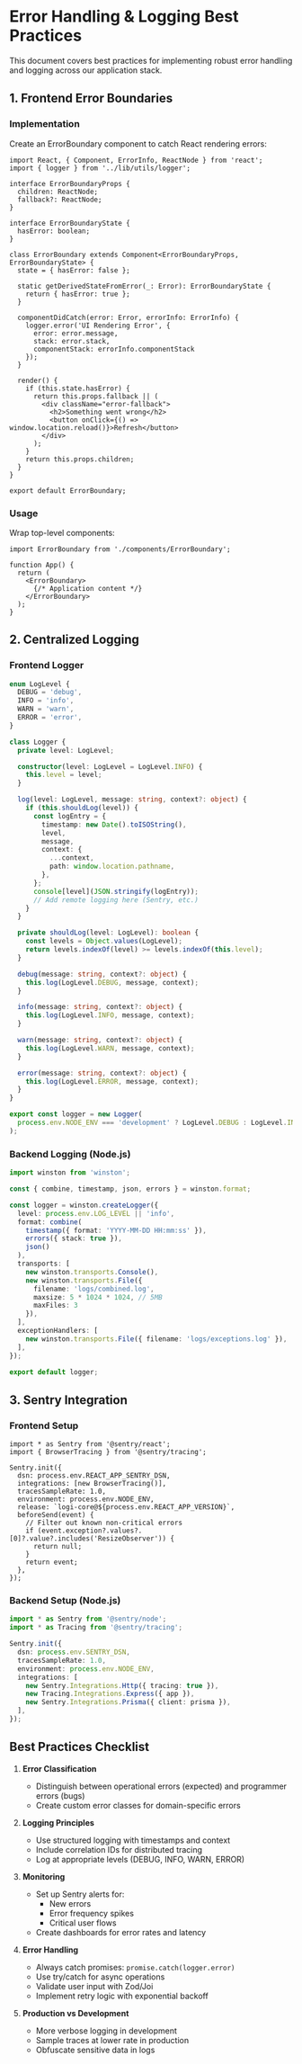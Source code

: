 # Error Handling & Logging Best Practices

This document covers best practices for implementing robust error handling and logging across our application stack.

## 1. Frontend Error Boundaries

### Implementation
Create an ErrorBoundary component to catch React rendering errors:

```typescript:src/components/ErrorBoundary.tsx
import React, { Component, ErrorInfo, ReactNode } from 'react';
import { logger } from '../lib/utils/logger';

interface ErrorBoundaryProps {
  children: ReactNode;
  fallback?: ReactNode;
}

interface ErrorBoundaryState {
  hasError: boolean;
}

class ErrorBoundary extends Component<ErrorBoundaryProps, ErrorBoundaryState> {
  state = { hasError: false };

  static getDerivedStateFromError(_: Error): ErrorBoundaryState {
    return { hasError: true };
  }

  componentDidCatch(error: Error, errorInfo: ErrorInfo) {
    logger.error('UI Rendering Error', {
      error: error.message,
      stack: error.stack,
      componentStack: errorInfo.componentStack
    });
  }

  render() {
    if (this.state.hasError) {
      return this.props.fallback || (
        <div className="error-fallback">
          <h2>Something went wrong</h2>
          <button onClick={() => window.location.reload()}>Refresh</button>
        </div>
      );
    }
    return this.props.children;
  }
}

export default ErrorBoundary;
```

### Usage
Wrap top-level components:
```typescript:src/App.tsx
import ErrorBoundary from './components/ErrorBoundary';

function App() {
  return (
    <ErrorBoundary>
      {/* Application content */}
    </ErrorBoundary>
  );
}
```

## 2. Centralized Logging

### Frontend Logger
```typescript:src/lib/utils/logger.ts
enum LogLevel {
  DEBUG = 'debug',
  INFO = 'info',
  WARN = 'warn',
  ERROR = 'error',
}

class Logger {
  private level: LogLevel;

  constructor(level: LogLevel = LogLevel.INFO) {
    this.level = level;
  }

  log(level: LogLevel, message: string, context?: object) {
    if (this.shouldLog(level)) {
      const logEntry = {
        timestamp: new Date().toISOString(),
        level,
        message,
        context: {
          ...context,
          path: window.location.pathname,
        },
      };
      console[level](JSON.stringify(logEntry));
      // Add remote logging here (Sentry, etc.)
    }
  }

  private shouldLog(level: LogLevel): boolean {
    const levels = Object.values(LogLevel);
    return levels.indexOf(level) >= levels.indexOf(this.level);
  }

  debug(message: string, context?: object) {
    this.log(LogLevel.DEBUG, message, context);
  }

  info(message: string, context?: object) {
    this.log(LogLevel.INFO, message, context);
  }

  warn(message: string, context?: object) {
    this.log(LogLevel.WARN, message, context);
  }

  error(message: string, context?: object) {
    this.log(LogLevel.ERROR, message, context);
  }
}

export const logger = new Logger(
  process.env.NODE_ENV === 'development' ? LogLevel.DEBUG : LogLevel.INFO
);
```

### Backend Logging (Node.js)
```typescript:logi-core/shared/logger.ts
import winston from 'winston';

const { combine, timestamp, json, errors } = winston.format;

const logger = winston.createLogger({
  level: process.env.LOG_LEVEL || 'info',
  format: combine(
    timestamp({ format: 'YYYY-MM-DD HH:mm:ss' }),
    errors({ stack: true }),
    json()
  ),
  transports: [
    new winston.transports.Console(),
    new winston.transports.File({ 
      filename: 'logs/combined.log',
      maxsize: 5 * 1024 * 1024, // 5MB
      maxFiles: 3
    }),
  ],
  exceptionHandlers: [
    new winston.transports.File({ filename: 'logs/exceptions.log' }),
  ],
});

export default logger;
```

## 3. Sentry Integration

### Frontend Setup
```typescript:src/main.tsx
import * as Sentry from '@sentry/react';
import { BrowserTracing } from '@sentry/tracing';

Sentry.init({
  dsn: process.env.REACT_APP_SENTRY_DSN,
  integrations: [new BrowserTracing()],
  tracesSampleRate: 1.0,
  environment: process.env.NODE_ENV,
  release: `logi-core@${process.env.REACT_APP_VERSION}`,
  beforeSend(event) {
    // Filter out known non-critical errors
    if (event.exception?.values?.[0]?.value?.includes('ResizeObserver')) {
      return null;
    }
    return event;
  },
});
```

### Backend Setup (Node.js)
```typescript:logi-core/services/user-service/src/main.ts
import * as Sentry from '@sentry/node';
import * as Tracing from '@sentry/tracing';

Sentry.init({
  dsn: process.env.SENTRY_DSN,
  tracesSampleRate: 1.0,
  environment: process.env.NODE_ENV,
  integrations: [
    new Sentry.Integrations.Http({ tracing: true }),
    new Tracing.Integrations.Express({ app }),
    new Sentry.Integrations.Prisma({ client: prisma }),
  ],
});
```

## Best Practices Checklist

1. **Error Classification**
   - Distinguish between operational errors (expected) and programmer errors (bugs)
   - Create custom error classes for domain-specific errors

2. **Logging Principles**
   - Use structured logging with timestamps and context
   - Include correlation IDs for distributed tracing
   - Log at appropriate levels (DEBUG, INFO, WARN, ERROR)

3. **Monitoring**
   - Set up Sentry alerts for:
     - New errors
     - Error frequency spikes
     - Critical user flows
   - Create dashboards for error rates and latency

4. **Error Handling**
   - Always catch promises: `promise.catch(logger.error)`
   - Use try/catch for async operations
   - Validate user input with Zod/Joi
   - Implement retry logic with exponential backoff

5. **Production vs Development**
   - More verbose logging in development
   - Sample traces at lower rate in production
   - Obfuscate sensitive data in logs